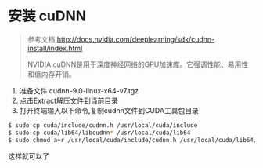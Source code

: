 # 安装 cuDNN

> 参考文档 http://docs.nvidia.com/deeplearning/sdk/cudnn-install/index.html
>
> NVIDIA cuDNN是用于深度神经网络的GPU加速库。它强调性能、易用性和低内存开销。

1. 准备文件 cudnn-9.0-linux-x64-v7.tgz
2. 点击Extract解压文件到当前目录
2. 打开终端输入以下命令,复制cudnn文件到CUDA工具包目录
``` bash
$ sudo cp cuda/include/cudnn.h /usr/local/cuda/include
$ sudo cp cuda/lib64/libcudnn* /usr/local/cuda/lib64
$ sudo chmod a+r /usr/local/cuda/include/cudnn.h /usr/local/cuda/lib64/libcudnn*
```
这样就可以了

